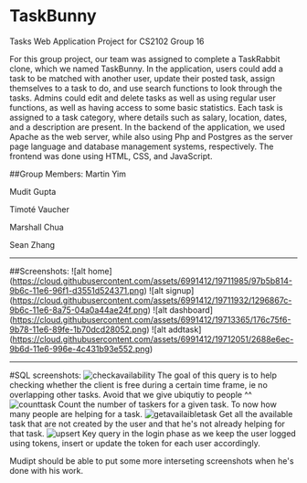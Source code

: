# TaskBunny

Tasks Web Application Project for CS2102 Group 16

For this group project, our team was assigned to complete a TaskRabbit clone, which we named TaskBunny. In the application, users could add a task to be matched with another user, update their posted task, assign themselves to a task to do, and use search functions to look through the tasks. Admins could edit and delete tasks as well as using regular user functions, as well as having access to some basic statistics. Each task is assigned to a task category, where details such as salary, location, dates, and a description are present. In the backend of the application, we used Apache as the web server, while also using Php and Postgres as the server page language and database management systems, respectively. The frontend was done using HTML, CSS, and JavaScript.


##Group Members:
Martin Yim

Mudit Gupta

Timoté Vaucher

Marshall Chua

Sean Zhang




---
##Screenshots:
![alt home] (https://cloud.githubusercontent.com/assets/6991412/19711985/97b5b814-9b6c-11e6-96f1-d3551d524371.png)
![alt signup] (https://cloud.githubusercontent.com/assets/6991412/19711932/1296867c-9b6c-11e6-8a75-04a0a44ae24f.png)
![alt dashboard] (https://cloud.githubusercontent.com/assets/6991412/19713365/176c75f6-9b78-11e6-89fe-1b70dcd28052.png)
![alt addtask] (https://cloud.githubusercontent.com/assets/6991412/19712051/2688e6ec-9b6d-11e6-996e-4c431b93e552.png)

---
#SQL screenshots:
![checkavailability](https://cloud.githubusercontent.com/assets/8888706/19761526/fe2e5bc6-9c68-11e6-94b6-6f22315f425d.PNG)
The goal of this query is to help checking whether the client is free during a certain time frame, ie no overlapping other tasks. Avoid that we give ubiqutiy to people ^^
![counttask](https://cloud.githubusercontent.com/assets/8888706/19761530/0206965a-9c69-11e6-9d0c-27ba82cb6ed1.PNG)
Count the number of taskers for a given task. To now how many people are helping for a task.
![getavailaibletask](https://cloud.githubusercontent.com/assets/8888706/19761533/0683c14e-9c69-11e6-8917-7946d61b7718.PNG)
Get all the available task that are not created by the user and that he's not already helping for that task.
![upsert](https://cloud.githubusercontent.com/assets/8888706/19761535/06b767e2-9c69-11e6-88aa-c0d5f0fa327d.PNG)
Key query in the login phase as we keep the user logged using tokens, insert or update the token for each user accordingly.

Mudipt should be able to put some more interseting screenshots when he's done with his work.
